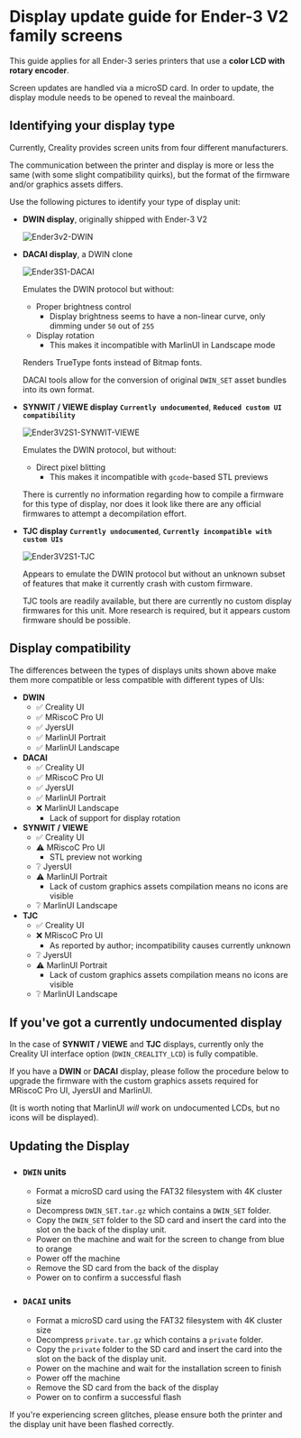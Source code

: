 # Display update guide for Ender-3 V2 family screens

This guide applies for all Ender-3 series printers that use a **color LCD with rotary encoder**.

Screen updates are handled via a microSD card. In order to update, the display module needs to be opened to reveal the mainboard.

## **Identifying your display type**

Currently, Creality provides screen units from four different manufacturers.

The communication between the printer and display is more or less the same (with some slight compatibility quirks), but the format of the firmware and/or graphics assets differs.

Use the following pictures to identify your type of display unit:

* **DWIN display**, originally shipped with Ender-3 V2

    ![Ender3v2-DWIN](https://user-images.githubusercontent.com/2745567/156829365-a58a3afc-77e3-40b9-9e16-5edfe3073de8.jpg)

* **DACAI display**, a DWIN clone

    ![Ender3S1-DACAI](https://user-images.githubusercontent.com/2745567/156829472-2c38a4ab-bdde-4c21-b78f-a30692c96500.jpg)

    Emulates the DWIN protocol but without:
    * Proper brightness control
        * Display brightness seems to have a non-linear curve, only dimming under `50` out of `255`
    * Display rotation
        * This makes it incompatible with MarlinUI in Landscape mode

    Renders TrueType fonts instead of Bitmap fonts.

    DACAI tools allow for the conversion of original `DWIN_SET` asset bundles into its own format.

* **SYNWIT / VIEWE display** **`Currently undocumented`**, **`Reduced custom UI compatibility`**

    ![Ender3V2S1-SYNWIT-VIEWE](https://user-images.githubusercontent.com/2745567/209407402-25053f01-6a5d-4c76-90c8-da5aec43100c.png)

    Emulates the DWIN protocol, but without:
    * Direct pixel blitting
        * This makes it incompatible with `gcode`-based STL previews

    There is currently no information regarding how to compile a firmware for this type of display, nor does it look like there are any official firmwares to attempt a decompilation effort.

* **TJC display** **`Currently undocumented`**, **`Currently incompatible with custom UIs`**

    ![Ender3V2S1-TJC](https://user-images.githubusercontent.com/2745567/206931166-24185525-e377-472e-9bed-37a39aab24fb.jpg)

    Appears to emulate the DWIN protocol but without an unknown subset of features that make it currently crash with custom firmware.

    TJC tools are readily available, but there are currently no custom display firmwares for this unit. More research is required, but it appears custom firmware should be possible.

## **Display compatibility**

The differences between the types of displays units shown above make them more compatible or less compatible with different types of UIs:

* **DWIN**
    * ✅ Creality UI
    * ✅ MRiscoC Pro UI
    * ✅ JyersUI
    * ✅ MarlinUI Portrait
    * ✅ MarlinUI Landscape
* **DACAI**
    * ✅ Creality UI
    * ✅ MRiscoC Pro UI
    * ✅ JyersUI
    * ✅ MarlinUI Portrait
    * ❌ MarlinUI Landscape
        * Lack of support for display rotation
* **SYNWIT / VIEWE**
    * ✅ Creality UI
    * ⚠️ MRiscoC Pro UI
        * STL preview not working
    * ❔ JyersUI
    * ⚠️ MarlinUI Portrait
        * Lack of custom graphics assets compilation means no icons are visible
    * ❔ MarlinUI Landscape
* **TJC**
    * ✅ Creality UI
    * ❌ MRiscoC Pro UI
        * As reported by author; incompatibility causes currently unknown
    * ❔ JyersUI
    * ⚠️ MarlinUI Portrait
        * Lack of custom graphics assets compilation means no icons are visible
    * ❔ MarlinUI Landscape

## **If you've got a currently undocumented display**

In the case of **SYNWIT / VIEWE** and **TJC** displays, currently only the Creality UI interface option (`DWIN_CREALITY_LCD`) is fully compatible.

If you have a **DWIN** or **DACAI** display, please follow the procedure below to upgrade the firmware with the custom graphics assets required for MRiscoC Pro UI, JyersUI and MarlinUI.

(It is worth noting that MarlinUI _will_ work on undocumented LCDs, but no icons will be displayed).

## **Updating the Display**

* ### `DWIN` units
    - Format a microSD card using the FAT32 filesystem with 4K cluster size
    - Decompress `DWIN_SET.tar.gz` which contains a `DWIN_SET` folder.
    - Copy the `DWIN_SET` folder to the SD card and insert the card into the slot on the back of the display unit.
    - Power on the machine and wait for the screen to change from blue to orange
    - Power off the machine
    - Remove the SD card from the back of the display
    - Power on to confirm a successful flash
* ### `DACAI` units
    - Format a microSD card using the FAT32 filesystem with 4K cluster size
    - Decompress `private.tar.gz` which contains a `private` folder.
    - Copy the `private` folder to the SD card and insert the card into the slot on the back of the display unit.
    - Power on the machine and wait for the installation screen to finish
    - Power off the machine
    - Remove the SD card from the back of the display
    - Power on to confirm a successful flash

If you're experiencing screen glitches, please ensure both the printer and the display unit have been flashed correctly.
